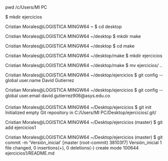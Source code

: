 
pwd
/c/Users/MI PC

$ mkdir ejercicios

Cristian Morales@LOGISTICA MINGW64 ~
$ cd desktop

Cristian Morales@LOGISTICA MINGW64 ~/desktop
$ mkdir make

Cristian Morales@LOGISTICA MINGW64 ~/desktop
$ cd make

Cristian Morales@LOGISTICA MINGW64 ~/desktop/make
$ mkdir ejercicios

Cristian Morales@LOGISTICA MINGW64 ~/desktop/make
$ mv ejercicios/ ..

Cristian Morales@LOGISTICA MINGW64 ~/desktop/ejercicios
$ git config --global user.name David Gutierrez

Cristian Morales@LOGISTICA MINGW64 ~/desktop/ejercicios
$ git config --global user.email david.gutierrez906@asys.edu.co

Cristian Morales@LOGISTICA MINGW64 ~/Desktop/ejercicios
$ git init
Initialized empty Git repository in C:/Users/MI PC/Desktop/ejercicios/.git/

Cristian Morales@LOGISTICA MINGW64 ~/Desktop/ejercicios (master)
$ git add ejercicios1

Cristian Morales@LOGISTICA MINGW64 ~/Desktop/ejercicios (master)
$ git commit -m 'Versión_inicial'
[master (root-commit) 38103f7] Versión_inicial
 1 file changed, 0 insertions(+), 0 deletions(-)
 create mode 100644 ejercicios1/README.md


